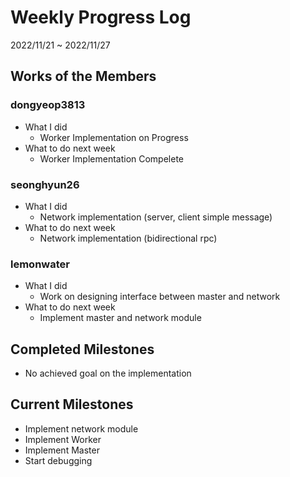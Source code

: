 # Weekly Progress Log
2022/11/21 ~ 2022/11/27

## Works of the Members
### dongyeop3813
- What I did
    - Worker Implementation on Progress
- What to do next week
    - Worker Implementation Compelete

### seonghyun26
- What I did
    - Network implementation (server, client simple message)
- What to do next week
    - Network implementation (bidirectional rpc)

### lemonwater
- What I did
    - Work on designing interface between master and network
- What to do next week
    - Implement master and network module

## Completed Milestones
- No achieved goal on the implementation

## Current Milestones
- Implement network module
- Implement Worker
- Implement Master
- Start debugging